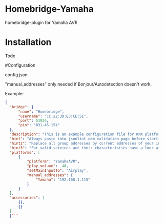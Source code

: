 # Homebridge-Yamaha
homebridge-plugin for Yamaha AVR

# Installation
Todo

#Configuration

config.json

"manual_addresses" only needed if Bonjour/Autodetection doesn't work.

Example:

  ```json
  {
    "bridge": {
        "name": "Homebridge",
        "username": "CC:22:3D:E3:CE:51",
        "port": 51826,
        "pin": "031-45-154"
    },
    "description": "This is an example configuration file for KNX platform shim",
    "hint": "Always paste into jsonlint.com validation page before starting your homebridge, saves a lot of frustration",
    "hint2": "Replace all group addresses by current addresses of your installation, these are arbitrary examples!",
    "hint3": "For valid services and their characteristics have a look at the knxdevice.md file in folder accessories!",
    "platforms": [
        {
            "platform": "YamahaAVR",
            "play_volume": -48,
            "setMainInputTo": "Airplay",
            "manual_addresses": {
                "Yamaha": "192.168.1.115"
            }
        }
    ],
    "accessories": [
        {},
        {}
    ]
    }```
